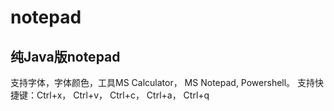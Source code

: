 # notepad
## 纯Java版notepad

支持字体，字体颜色，工具MS Calculator， MS Notepad, Powershell。
支持快捷键：Ctrl+x， Ctrl+v， Ctrl+c， Ctrl+a， Ctrl+q
